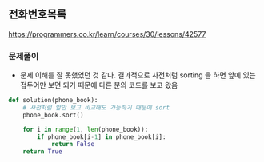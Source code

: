 ## 전화번호목록 
https://programmers.co.kr/learn/courses/30/lessons/42577

### 문제풀이 
- 문제 이해를 잘 못했었던 것 같다. 결과적으로 사전처럼 sorting 을 하면 앞에 있는 접두어만 보면 되기 때문에 다른 분의 코드를 보고 왔음

```python 
def solution(phone_book):
    # 사전처럼 앞만 보고 비교해도 가능하기 때문에 sort 
    phone_book.sort()

    for i in range(1, len(phone_book)):
        if phone_book[i-1] in phone_book[i]:
            return False
    return True
```

